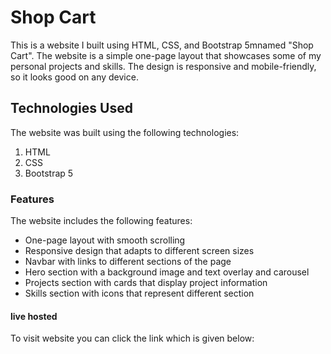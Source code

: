 # Shop Cart
<p>This is a website I built using HTML, CSS, and Bootstrap 5mnamed "Shop Cart". The website is a simple one-page layout that showcases some of my personal projects and skills. The design is responsive and mobile-friendly, so it looks good on any device.</p>

## Technologies Used
<p>The website was built using the following technologies:</p> 

1. HTML
2. CSS
3. Bootstrap 5

### Features
The website includes the following features:
-  One-page layout with smooth scrolling
-  Responsive design that adapts to different screen sizes
-  Navbar with links to different sections of the page
-  Hero section with a background image and text overlay and carousel
-  Projects section with cards that display project information
-  Skills section with icons that represent different section

#### live hosted
<p> To visit website you can click the link which is given below: </p>
